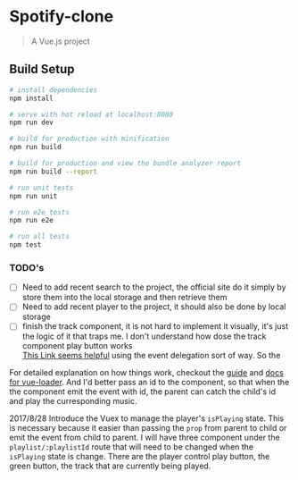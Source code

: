 # Spotify-clone

> A Vue.js project

## Build Setup

``` bash
# install dependencies
npm install

# serve with hot reload at localhost:8080
npm run dev

# build for production with minification
npm run build

# build for production and view the bundle analyzer report
npm run build --report

# run unit tests
npm run unit

# run e2e tests
npm run e2e

# run all tests
npm test
```
### TODO's

- [ ] Need to add recent search to the project, the official site do it simply by store them into the local storage and then retrieve them
- [ ] Need to add recent player to the project, it should also be done by local storage
- [ ] finish the track component, it is not hard to implement it visually, it's just the logic of it that traps me. I don't understand how dose the track component play button works  
[This Link seems helpful](https://vuejs.org/v2/guide/components.html#Custom-Events) using the event delegation sort of way. So the   

For detailed explanation on how things work, checkout the [guide](http://vuejs-templates.github.io/webpack/) and [docs for vue-loader](http://vuejs.github.io/vue-loader).
And I'd better pass an id to the component, so that when the the component emit the event with id, the parent can catch the child's id and play the curresponding music.


2017/8/28
Introduce the Vuex to manage the player's `isPlaying` state. This is necessary because it easier than passing the `prop` from parent to child or emit the event from child to parent. I will have three component under the `playlist/:playlistId` route that will need to be changed when the `isPlaying` state is change. There are the player control play button, the green button, the track that are currently being played.